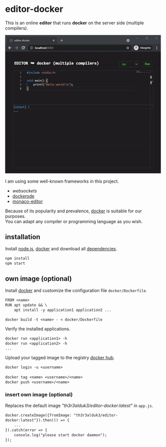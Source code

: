 # editor-docker
  
This is an online **editor** that runs **docker** on the server side (multiple compilers).  
  
![editor-docker](preview.gif "editor-docker")

I am using some well-known frameworks in this project.

- *websockets*
- [dockerode](https://www.npmjs.com/package/dockerode)
- [monaco-editor](https://microsoft.github.io/monaco-editor/)
  
Because of its popularity and prevalence, [docker](https://www.docker.com/) is suitable for our purposes.  
You can adapt any compiler or programming language as you wish.

## installation

Install [node.js](https://nodejs.org/en/download/), [docker](https://www.docker.com/products/docker-desktop) and download all [dependencies](package.json).
  
```
npm install
npm start
```

## own image (optional)

Install [docker](https://docs.docker.com/get-docker) and customize the configuration file `docker/Dockerfile`.

```
FROM <name>
RUN apt update && \
    apt install -y application1 application2 ...
```
  
`docker build -t <name> - < docker/Dockerfile`
  
Verify the installed applications.

```
docker run <application1> -h
docker run <application2> -h
...
```

Upload your tagged image to the registry [docker hub](https://hub.docker.com/).

```
docker login -u <username>

docker tag <name> <username>/<name>
docker push <username>/<name>
```

### insert own image (optional)

Replaces the default image _"th3r3alduk3/editor-docker:latest"_ in `app.js`.

```
docker.createImage({fromImage: "th3r3alduk3/editor-docker:latest"}).then(() => {
    ...
}).catch(error => {
    console.log("please start docker daemon");
});
```